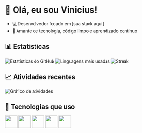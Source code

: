 # 👋 Olá, eu sou Vinicius!

- 💻 Desenvolvedor focado em [sua stack aqui]
- 🚀 Amante de tecnologia, código limpo e aprendizado contínuo

## 📊 Estatísticas

![Estatísticas do GitHub](https://github-readme-stats.vercel.app/api?username=SEU-USUARIO&show_icons=true&theme=radical)
![Linguagens mais usadas](https://github-readme-stats.vercel.app/api/top-langs/?username=SEU-USUARIO&layout=compact&theme=radical)
![Streak](https://streak-stats.demolab.com/?user=SEU-USUARIO&theme=radical)

## 📈 Atividades recentes
![Gráfico de atividades](https://github-readme-activity-graph.vercel.app/graph?username=SEU-USUARIO&theme=react-dark)

## 🚀 Tecnologias que uso
<p>
  <img src="https://cdn.jsdelivr.net/gh/devicons/devicon/icons/javascript/javascript-original.svg" width="40"/>
  <img src="https://cdn.jsdelivr.net/gh/devicons/devicon/icons/typescript/typescript-original.svg" width="40"/>
  <img src="https://cdn.jsdelivr.net/gh/devicons/devicon/icons/react/react-original.svg" width="40"/>
  <img src="https://cdn.jsdelivr.net/gh/devicons/devicon/icons/nodejs/nodejs-original.svg" width="40"/>
  <img src="https://cdn.jsdelivr.net/gh/devicons/devicon/icons/php/php-original.svg" width="40"/>
</p>
